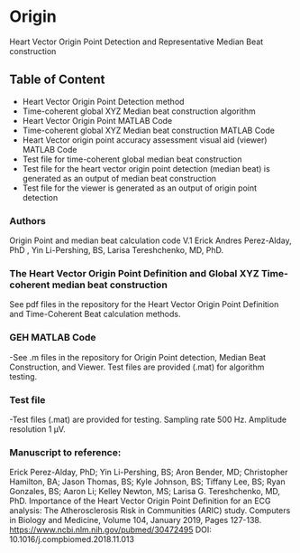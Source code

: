 # Origin
Heart Vector Origin Point Detection and Representative Median Beat construction


 ## Table of Content
   - Heart Vector Origin Point Detection method 
   - Time-coherent global XYZ Median beat construction algorithm 
   - Heart Vector Origin Point MATLAB Code
   - Time-coherent global XYZ Median beat construction MATLAB Code
   - Heart Vector origin point accuracy assessment visual aid (viewer) MATLAB Code
   - Test file for time-coherent global median beat construction
   - Test file for the heart vector origin point detection (median beat) is generated as an output of median beat construction 
   - Test file for the viewer is generated as an output of origin point detection


   
 ### Authors
Origin Point and median beat calculation code V.1
Erick Andres Perez-Alday, PhD , Yin Li-Pershing, BS, Larisa Tereshchenko, MD, PhD.

### The Heart Vector Origin Point Definition and Global XYZ Time-coherent median beat construction

 See pdf files in the repository for the Heart Vector Origin Point Definition and Time-Coherent Beat calculation methods.
 
 ### GEH MATLAB Code
-See .m files in the repository for Origin Point detection, Median Beat Construction, and Viewer. Test files are provided (.mat) for algorithm testing.


 
### Test file
-Test files (.mat) are provided for testing. Sampling rate 500 Hz. Amplitude resolution 1 µV.



 ### Manuscript to reference:
Erick Perez-Alday, PhD; Yin Li-Pershing, BS; Aron Bender, MD; Christopher Hamilton, BA; Jason Thomas, BS; Kyle Johnson, BS; Tiffany Lee, BS; Ryan Gonzales, BS; Aaron Li; Kelley Newton, MS; Larisa G. Tereshchenko, MD, PhD. Importance of the Heart Vector Origin Point Definition for an ECG analysis: The Atherosclerosis Risk in Communities (ARIC) study. Computers in Biology and Medicine, Volume 104, January 2019, Pages 127-138. https://www.ncbi.nlm.nih.gov/pubmed/30472495  DOI: 10.1016/j.compbiomed.2018.11.013 
